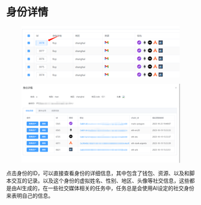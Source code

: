 # 身份详情

<figure><img src="../../../../.gitbook/assets/image (2) (1).png" alt=""><figcaption></figcaption></figure>

<div data-full-width="false">

<figure><img src="../../../../.gitbook/assets/image (4) (1).png" alt=""><figcaption></figcaption></figure>

</div>

点击身份的ID，可以直接查看身份的详细信息，其中包含了钱包、资源、以及和脚本交互的记录。以及这个身份的虚拟姓名、性别、地区、头像等社交信息，这些都是由AI生成的，在一些社交媒体相关的任务中，任务总是会使用AI设定的社交身份来表明自己的信息。
